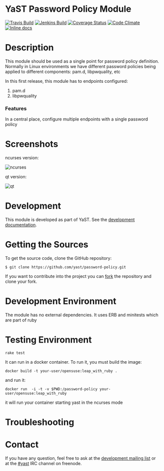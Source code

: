 
YaST Password Policy Module
=======================

<!-- Adapt the used badges, keep the order unchanged so it is unified for all repositories.
  To use the badges replace "foo" by the real repository name.  -->
[![Travis Build](https://travis-ci.org/vpereira/yast-password-policy.svg?branch=master)](https://travis-ci.org/vpereira/yast-password-policy)
[![Jenkins Build](http://img.shields.io/jenkins/s/https/ci.opensuse.org/yast-password-policy-master.svg)](https://ci.opensuse.org/view/Yast/job/yast-password-policy-master/)
[![Coverage Status](https://img.shields.io/coveralls/vpereira/yast-password-policy.svg)](https://coveralls.io/r/vpereira/yast-password-policy?branch=master)
[![Code Climate](https://codeclimate.com/github/vpereira/yast-password-policy/badges/gpa.svg)](https://codeclimate.com/github/vpereira/yast-password-policy)
[![Inline docs](http://inch-ci.org/github/yast/yast-foobar.svg?branch=master)](http://inch-ci.org/github/yast/yast-foobar)



Description
============

This module should be used as a single point for password policy definition.
Normally in Linux environments we have different password policies being applied
to different components: pam.d, libpwquality, etc

In this first release, this module has to endpoints configured:

1. pam.d
2. libpwquality

### Features ###

In a central place, configure multiple endpoints with a single password policy


Screenshots
============

ncurses version:

![ncurses](https://cloud.githubusercontent.com/assets/37418/18081122/c13d9a86-6e98-11e6-8c29-721e60e7179a.png)


qt version:

![qt](https://cloud.githubusercontent.com/assets/37418/18081126/c8d3fe0c-6e98-11e6-9d1b-b820fc55a207.png)




Development
===========

This module is developed as part of YaST. See the
[development documentation](http://yastgithubio.readthedocs.org/en/latest/development/).


Getting the Sources
===================

To get the source code, clone the GitHub repository:

    $ git clone https://github.com/yast/password-policy.git

If you want to contribute into the project you can
[fork](https://help.github.com/articles/fork-a-repo/) the repository and clone your fork.


Development Environment
=======================

The module has no external dependencies. It uses ERB and minitests which are part of ruby

Testing Environment
===================

````rake test````

It can run in a docker container. To run it, you must build the image:

````docker build -t your-user/opensuse:leap_with_ruby .````

and run it:

````docker run  -i -t -v $PWD:/password-policy your-user/opensuse:leap_with_ruby````

it will run your container starting yast in the ncurses mode

Troubleshooting
===============


Contact
=======

If you have any question, feel free to ask at the [development mailing
list](http://lists.opensuse.org/yast-devel/) or at the
[#yast](https://webchat.freenode.net/?channels=%23yast) IRC channel on freenode.
